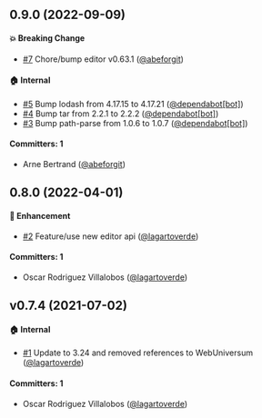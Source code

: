 
## 0.9.0 (2022-09-09)

#### :boom: Breaking Change
* [#7](https://github.com/lblod/ember-rdfa-editor-import-snippet-plugin/pull/7) Chore/bump editor v0.63.1 ([@abeforgit](https://github.com/abeforgit))

#### :house: Internal
* [#5](https://github.com/lblod/ember-rdfa-editor-import-snippet-plugin/pull/5) Bump lodash from 4.17.15 to 4.17.21 ([@dependabot[bot]](https://github.com/apps/dependabot))
* [#4](https://github.com/lblod/ember-rdfa-editor-import-snippet-plugin/pull/4) Bump tar from 2.2.1 to 2.2.2 ([@dependabot[bot]](https://github.com/apps/dependabot))
* [#3](https://github.com/lblod/ember-rdfa-editor-import-snippet-plugin/pull/3) Bump path-parse from 1.0.6 to 1.0.7 ([@dependabot[bot]](https://github.com/apps/dependabot))

#### Committers: 1
- Arne Bertrand ([@abeforgit](https://github.com/abeforgit))


## 0.8.0 (2022-04-01)

#### :rocket: Enhancement
* [#2](https://github.com/lblod/ember-rdfa-editor-import-snippet-plugin/pull/2) Feature/use new editor api ([@lagartoverde](https://github.com/lagartoverde))

#### Committers: 1
- Oscar Rodriguez Villalobos ([@lagartoverde](https://github.com/lagartoverde))


## v0.7.4 (2021-07-02)

#### :house: Internal
* [#1](https://github.com/lblod/ember-rdfa-editor-import-snippet-plugin/pull/1) Update to 3.24 and removed references to WebUniversum ([@lagartoverde](https://github.com/lagartoverde))

#### Committers: 1
- Oscar Rodriguez Villalobos ([@lagartoverde](https://github.com/lagartoverde))

